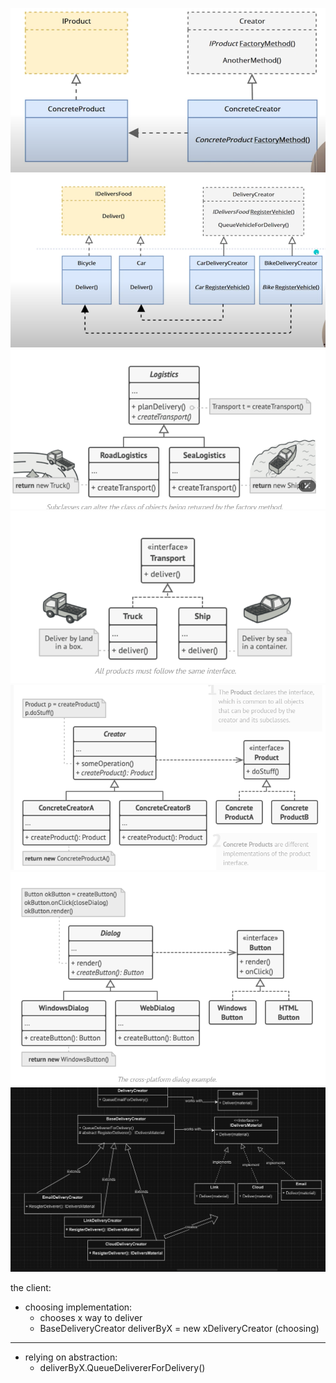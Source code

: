 ![alt text](image.png)
![alt text](image-1.png)
![alt text](image-4.png)
![alt text](image-3.png)
![alt text](image-5.png)
![alt text](image-2.png)
![alt text](image-6.png)

the client:
- choosing implementation:
    - chooses x way to deliver 
    - BaseDeliveryCreator  deliverByX = new xDeliveryCreator (choosing)
-----------------------
- relying on abstraction:
    - deliverByX.QueueDelivererForDelivery() 